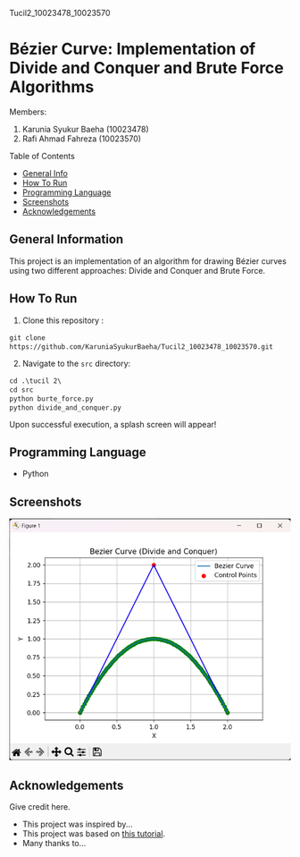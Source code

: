 Tucil2_10023478_10023570
# Bézier Curve: Implementation of Divide and Conquer and Brute Force Algorithms
Members:
1. Karunia Syukur Baeha (10023478)
2. Rafi Ahmad Fahreza (10023570)

Table of Contents
* [General Info](#general-information)
* [How To Run](#how-to-run)
* [Programming Language](#Programming-Language)
* [Screenshots](#screenshots)
* [Acknowledgements](#acknowledgements)
<!-- * [License](#license) -->


## General Information
This project is an implementation of an algorithm for drawing Bézier curves using two different approaches: Divide and Conquer and Brute Force.
<!-- You don't have to answer all the questions - just the ones relevant to your project. -->

## How To Run
1. Clone this repository :
```shell
git clone https://github.com/KaruniaSyukurBaeha/Tucil2_10023478_10023570.git
```

2. Navigate to the `src` directory:
```shell
cd .\tucil 2\
cd src
python burte_force.py
python divide_and_conquer.py
```
Upon successful execution, a splash screen will appear!


## Programming Language
* Python

## Screenshots
![Screenshot](https://github.com/KaruniaSyukurBaeha/Tucil2_10023478_10023570/blob/main/tucil%202/screenshot/Screenshot%202024-03-19%20111503.png)
<!-- If you have screenshots you'd like to share, include them here. -->

## Acknowledgements
Give credit here.
- This project was inspired by...
- This project was based on [this tutorial](https://www.example.com).
- Many thanks to...



<!-- Optional -->
<!-- ## License -->
<!-- This project is open source and available under the [... License](). -->

<!-- You don't have to include all sections - just the one's relevant to your project -->

